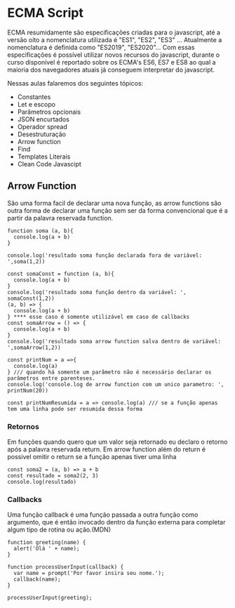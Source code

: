 # ECMA Script

ECMA resumidamente são especificações criadas para o javascript, até a versão oito a nomenclatura utilizada é "ES1", "ES2", "ES3" ...
Atualmente a nomenclatura é definida como "ES2019", "ES2020"...
Com essas especificações é possível utilizar novos recursos do javascript, durante o curso disponível é reportado sobre os ECMA's ES6, ES7 e ES8 ao qual a maioria dos navegadores atuais já conseguem interpretar do javascript.

Nessas aulas falaremos dos seguintes tópicos:

- Constantes
- Let e escopo
- Parâmetros opcionais
- JSON encurtados
- Operador spread
- Desestruturação
- Arrow function
- Find
- Templates Literais
- Clean Code Javascipt

## Arrow Function

São uma forma facil de declarar uma nova função, as arrow functions são outra forma de declarar uma função sem ser da forma convencional que é a partir da palavra reservada function.

```
function soma (a, b){
  console.log(a + b)
}

console.log('resultado soma função declarada fora de variável: ',soma(1,2))

const somaConst = function (a, b){
  console.log(a + b)
}
console.log('resultado soma função dentro da variável: ', somaConst(1,2))
(a, b) => {
  console.log(a + b)
} **** esse caso é somente utilizável em caso de callbacks
const somaArrow = () => {
  console.log(a + b)
}
console.log('resultado soma arrow function salva dentro de variável: ',somaArrow(1,2))

const printNum = a =>{
  console.log(a)
} /// quando há somente um parâmetro não é necessário declarar os parâmetros entre parenteses.
console.log('console.log de arrow function com um unico parametro: ', printNum(20))

const printNumResumida = a => console.log(a) /// se a função apenas tem uma linha pode ser resumida dessa forma
```

### Retornos

Em funções quando quero que um valor seja retornado eu declaro o retorno após a palavra reservada return. Em arrow function além do return é possivel omitir o return se a função apenas tiver uma linha

```
const soma2 = (a, b) => a + b
const resultado = soma2(2, 3)
console.log(resultado)
```

### Callbacks

Uma função callback é uma função passada a outra função como argumento, que é então invocado dentro da função externa para completar algum tipo de rotina ou ação.(MDN)

```
function greeting(name) {
  alert('Olá ' + name);
}

function processUserInput(callback) {
  var name = prompt('Por favor insira seu nome.');
  callback(name);
}

processUserInput(greeting);
```
